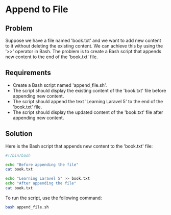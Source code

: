 # Append to File

## Problem

Suppose we have a file named 'book.txt' and we want to add new content to it without deleting the existing content. We can achieve this by using the '>>' operator in Bash. The problem is to create a Bash script that appends new content to the end of the 'book.txt' file.

## Requirements

- Create a Bash script named 'append_file.sh'.
- The script should display the existing content of the 'book.txt' file before appending new content.
- The script should append the text 'Learning Laravel 5' to the end of the 'book.txt' file.
- The script should display the updated content of the 'book.txt' file after appending new content.

## Solution

Here is the Bash script that appends new content to the 'book.txt' file:

```bash
#!/bin/bash

echo "Before appending the file"
cat book.txt

echo "Learning Laravel 5" >> book.txt
echo "After appending the file"
cat book.txt
```

To run the script, use the following command:

```bash
bash append_file.sh
```

